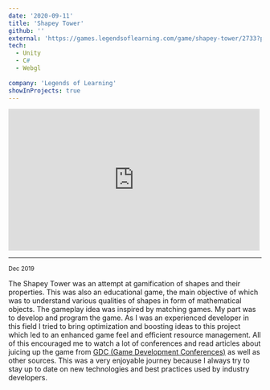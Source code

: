 ```yaml
---
date: '2020-09-11'
title: 'Shapey Tower'
github: ''
external: 'https://games.legendsoflearning.com/game/shapey-tower/2733?partner=legends-public&media=game'
tech:
  - Unity
  - C#
  - Webgl
  
company: 'Legends of Learning'
showInProjects: true
---
```


<iframe width="500" height="282" src="https://www.youtube.com/embed/zUUc8a1Q0O4" frameborder="0" allow=" clipboard-write; encrypted-media; gyroscope; picture-in-picture" allowfullscreen></iframe>

--- 
<small>Dec 2019</small>


The Shapey Tower was an attempt at gamification of shapes and their properties. This was also an educational game, the main objective of which was to understand various qualities of shapes in form of mathematical objects. The gameplay idea was inspired by matching games.
My part was to develop and program the game. As I was an experienced developer in this field I tried to bring optimization and boosting ideas to this project which led to an enhanced game feel and efficient resource management. All of this encouraged me to watch a lot of conferences and read articles about juicing up the game from [ GDC (Game Development Conferences)](https://gdconf.com/) as well as other sources. This was a very enjoyable journey because I always try to stay up to date on new technologies and best practices used by industry developers.
